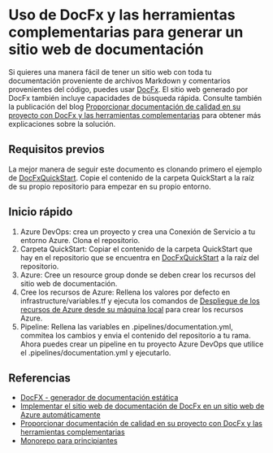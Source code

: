 # Uso de DocFx y las herramientas complementarias para generar un sitio web de documentación

Si quieres una manera fácil de tener un sitio web con toda tu documentación proveniente de archivos Markdown y comentarios provenientes del código, puedes usar [DocFx](https://dotnet.github.io/docfx/). El sitio web generado por DocFx también incluye capacidades de búsqueda rápida. Consulte también la publicación del blog [Proporcionar documentación de calidad en su proyecto con DocFx y las herramientas complementarias](https://mtirion.medium.com/providing-quality-documentation-in-your-project-with-docfx-and-companion-tools-76aed42b1ddd) para obtener más explicaciones sobre la solución.

## Requisitos previos

La mejor manera de seguir este documento es clonando primero el ejemplo de [DocFxQuickStart](https://github.com/mtirionMSFT/DocFxQuickStart). Copie el contenido de la carpeta QuickStart a la raíz de su propio repositorio para empezar en su propio entorno.

## Inicio rápido

1. Azure DevOps: crea un proyecto y crea una Conexión de Servicio a tu entorno Azure. Clona el repositorio.
2. Carpeta QuickStart: Copiar el contenido de la carpeta QuickStart que hay en el repositorio que se encuentra en [DocFxQuickStart](https://github.com/mtirionMSFT/DocFxQuickStart) a la raíz del repositorio.
3. Azure: Cree un resource group donde se deben crear los recursos del sitio web de documentación.
4. Cree los recursos de Azure: Rellena los valores por defecto en infrastructure/variables.tf y ejecuta los comandos de [Despliegue de los recursos de Azure desde su máquina local](deploy-docfx-azure-website.md#despliegue-de-los-recursos-de-azure-desde-su-máquina-local) para crear los recursos Azure.
5. Pipeline: Rellena las variables en .pipelines/documentation.yml, commitea los cambios y envia el contenido del repositorio a tu rama. Ahora puedes crear un pipeline en tu proyecto Azure DevOps que utilice el .pipelines/documentation.yml y ejecutarlo.

## Referencias

* [DocFX - generador de documentación estática](https://dotnet.github.io/docfx/index.html)
* [Implementar el sitio web de documentación de DocFx en un sitio web de Azure automáticamente](./deploy-docfx-azure-website.md)
* [Proporcionar documentación de calidad en su proyecto con DocFx y las herramientas complementarias](https://mtirion.medium.com/providing-quality-documentation-in-your-project-with-docfx-and-companion-tools-76aed42b1ddd)
* [Monorepo para principiantes](https://mtirion.medium.com/monorepo-for-beginners-45d5059ab40e)
